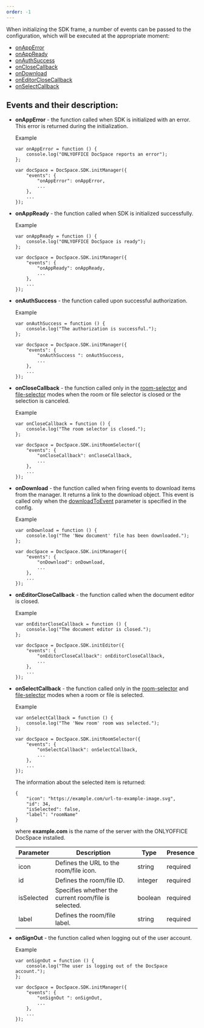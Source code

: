 ```yaml
---
order: -1
---
```


When initializing the SDK frame, a number of events can be passed to the configuration, which will be executed at the appropriate moment:

* [onAppError](#onAppError)
* [onAppReady](#onAppReady)
* [onAuthSuccess](#onAuthSuccess)
* [onCloseCallback](#onCloseCallback)
* [onDownload](#onDownload)
* [onEditorCloseCallback](#onEditorCloseCallback)
* [onSelectCallback](#onSelectCallback)

## Events and their description:

* **onAppError** - the function called when SDK is initialized with an error. This error is returned during the initialization.

  Example

  ```
  var onAppError = function () {
      console.log("ONLYOFFICE DocSpace reports an error");
  };

  var docSpace = DocSpace.SDK.initManager({
      "events": {
          "onAppError": onAppError,
          ...
      },
      ...
  });
  ```

* **onAppReady** - the function called when SDK is initialized successfully.

  Example

  ```
  var onAppReady = function () {
      console.log("ONLYOFFICE DocSpace is ready");
  };

  var docSpace = DocSpace.SDK.initManager({
      "events": {
          "onAppReady": onAppReady,
          ...
      },
      ...
  });
  ```

* **onAuthSuccess** - the function called upon successful authorization.

  Example

  ```
  var onAuthSuccess = function () {
      console.log("The authorization is successful.");
  };

  var docSpace = DocSpace.SDK.initManager({
      "events": {
          "onAuthSuccess ": onAuthSuccess,
          ...
      },
      ...
  });
  ```

* **onCloseCallback** - the function called only in the [room-selector](/docspace/jssdk/initmodes/roomselector) and [file-selector](/docspace/jssdk/initmodes/fileselector) modes when the room or file selector is closed or the selection is canceled.

  Example

  ```
  var onCloseCallback = function () {
      console.log("The room selector is closed.");
  };

  var docSpace = DocSpace.SDK.initRoomSelector({
      "events": {
          "onCloseCallback": onCloseCallback,
          ...
      },
      ...
  });
  ```

* **onDownload** - the function called when firing events to download items from the manager. It returns a link to the download object. This event is called only when the [downloadToEvent](/docspace/jssdk/config#downloadToEvent) parameter is specified in the config.

  Example

  ```
  var onDownload = function () {
      console.log("The 'New document' file has been downloaded.");
  };

  var docSpace = DocSpace.SDK.initManager({
      "events": {
          "onDownload": onDownload,
          ...
      },
      ...
  });
  ```

* **onEditorCloseCallback** - the function called when the document editor is closed.

  Example

  ```
  var onEditorCloseCallback = function () {
      console.log("The document editor is closed.");
  };

  var docSpace = DocSpace.SDK.initEditor({
      "events": {
          "onEditorCloseCallback": onEditorCloseCallback,
          ...
      },
      ...
  });
  ```

* **onSelectCallback** - the function called only in the [room-selector](/docspace/jssdk/initmodes/roomselector) and [file-selector](/docspace/jssdk/initmodes/fileselector) modes when a room or file is selected.

  Example

  ```
  var onSelectCallback = function () {
      console.log("The 'New room' room was selected.");
  };

  var docSpace = DocSpace.SDK.initRoomSelector({
      "events": {
          "onSelectCallback": onSelectCallback,
          ...
      },
      ...
  });
  ```

  The information about the selected item is returned:

  ```
  {
      "icon": "https://example.com/url-to-example-image.svg",
      "id": 34,
      "isSelected": false,
      "label": "roomName"
  }
  ```

  where **example.com** is the name of the server with the ONLYOFFICE DocSpace installed.

  | Parameter  | Description                                          | Type    | Presence |
  | ---------- | ---------------------------------------------------- | ------- | -------- |
  | icon       | Defines the URL to the room/file icon.               | string  | required |
  | id         | Defines the room/file ID.                            | integer | required |
  | isSelected | Specifies whether the current room/file is selected. | boolean | required |
  | label      | Defines the room/file label.                         | string  | required |

* **onSignOut** - the function called when logging out of the user account.

  Example

  ```
  var onSignOut = function () {
      console.log("The user is logging out of the DocSpace account.");
  };

  var docSpace = DocSpace.SDK.initManager({
      "events": {
          "onSignOut ": onSignOut,
          ...
      },
      ...
  });
  ```
